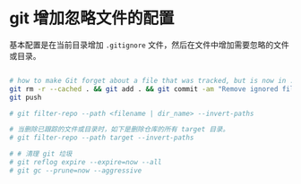 
# git 增加忽略文件的配置

基本配置是在当前目录增加 `.gitignore` 文件，然后在文件中增加需要忽略的文件或目录。

```bash

# how to make Git forget about a file that was tracked, but is now in .gitignore?
git rm -r --cached . && git add . && git commit -am "Remove ignored files"
git push

# git filter-repo --path <filename | dir_name> --invert-paths

# 当删除已跟踪的文件或目录时，如下是删除仓库的所有 target 目录。
# git filter-repo --path target --invert-paths

# # 清理 git 垃圾
# git reflog expire --expire=now --all
# git gc --prune=now --aggressive
```
